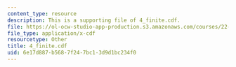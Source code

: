 ```yaml
---
content_type: resource
description: This is a supporting file of 4_finite.cdf.
file: https://ol-ocw-studio-app-production.s3.amazonaws.com/courses/22-02-introduction-to-applied-nuclear-physics-spring-2012/6e17d887b5687f247bc13d9d1bc234f0_4_finite.cdf
file_type: application/x-cdf
resourcetype: Other
title: 4_finite.cdf
uid: 6e17d887-b568-7f24-7bc1-3d9d1bc234f0
---
```

